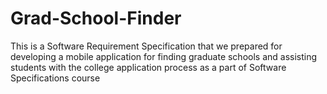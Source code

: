 # Grad-School-Finder
This is a  Software Requirement Specification that we prepared for developing a mobile application for finding graduate schools and assisting students with the college application process as a part of Software Specifications course
